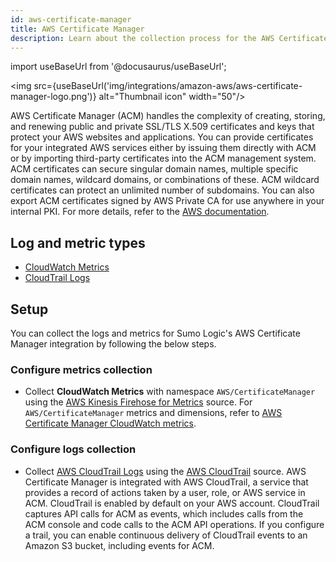 ```yaml
---
id: aws-certificate-manager
title: AWS Certificate Manager
description: Learn about the collection process for the AWS Certificate Manager service.
---
```


import useBaseUrl from '@docusaurus/useBaseUrl';

<img src={useBaseUrl('img/integrations/amazon-aws/aws-certificate-manager-logo.png')} alt="Thumbnail icon" width="50"/>

AWS Certificate Manager (ACM) handles the complexity of creating, storing, and renewing public and private SSL/TLS X.509 certificates and keys that protect your AWS websites and applications. You can provide certificates for your integrated AWS services either by issuing them directly with ACM or by importing third-party certificates into the ACM management system. ACM certificates can secure singular domain names, multiple specific domain names, wildcard domains, or combinations of these. ACM wildcard certificates can protect an unlimited number of subdomains. You can also export ACM certificates signed by AWS Private CA for use anywhere in your internal PKI. For more details, refer to the [AWS documentation](https://docs.aws.amazon.com/acm/latest/userguide/acm-overview.html).

## Log and metric types

* [CloudWatch Metrics](https://docs.aws.amazon.com/acm/latest/userguide/cloudwatch-metrics.html)
* [CloudTrail Logs](https://docs.aws.amazon.com/acm/latest/userguide/cloudtrail.html)

## Setup

You can collect the logs and metrics for Sumo Logic's AWS Certificate Manager integration by following the below steps.

### Configure metrics collection

* Collect **CloudWatch Metrics** with namespace `AWS/CertificateManager` using the [AWS Kinesis Firehose for Metrics](/docs/send-data/hosted-collectors/amazon-aws/aws-kinesis-firehose-metrics-source/) source. For `AWS/CertificateManager` metrics and dimensions, refer to [AWS Certificate Manager CloudWatch metrics](https://docs.aws.amazon.com/acm/latest/userguide/cloudwatch-metrics.html).

### Configure logs collection

* Collect [AWS CloudTrail Logs](https://docs.aws.amazon.com/acm/latest/userguide/cloudtrail.html) using the [AWS CloudTrail](/docs/send-data/hosted-collectors/amazon-aws/aws-cloudtrail-source/) source. AWS Certificate Manager is integrated with AWS CloudTrail, a service that provides a record of actions taken by a user, role, or AWS service in ACM. CloudTrail is enabled by default on your AWS account. CloudTrail captures API calls for ACM as events, which includes calls from the ACM console and code calls to the ACM API operations. If you configure a trail, you can enable continuous delivery of CloudTrail events to an Amazon S3 bucket, including events for ACM.
